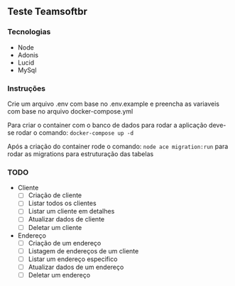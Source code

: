## Teste Teamsoftbr

### Tecnologias

- Node
- Adonis
- Lucid
- MySql

### Instruções

Crie um arquivo .env com base no .env.example e preencha as variaveis com base no arquivo docker-compose.yml

Para criar o container com o banco de dados para rodar a aplicação deve-se rodar o comando: `docker-compose up -d`

Após a criação do container rode o comando: `node ace migration:run` para rodar as migrations para estruturação das tabelas

### TODO

- Cliente
  - [ ] Criação de cliente
  - [ ] Listar todos os clientes
  - [ ] Listar um cliente em detalhes
  - [ ] Atualizar dados de cliente
  - [ ] Deletar um cliente
- Endereço
  - [ ] Criação de um endereço
  - [ ] Listagem de endereços de um cliente
  - [ ] Listar um endereço especifico
  - [ ] Atualizar dados de um endereço
  - [ ] Deletar um endereço
